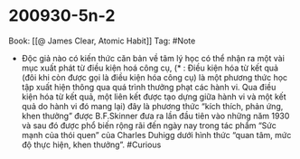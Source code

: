 # 200930-5n-2

Book: [[@ James Clear, Atomic Habit]]
Tag: #Note

- Độc giả nào có kiến thức căn bản về tâm lý học có thể nhận ra một vài mục xuất phát từ điều kiện hoá công cụ, (* : Điều kiện hóa từ kết quả (đôi khi còn được gọi là điều kiện hóa công cụ) là một phương thức học tập xuất hiện thông qua quá trình thưởng phạt các hành vi. Qua điều kiện hóa từ kết quả, một liên kết được tạo dựng giữa hành vi và một kết quả do hành vi đó mang lại) đây là phương thức “kích thích, phản ứng, khen thưởng” được B.F.Skinner đưa ra lần đầu tiên vào những năm 1930 và sau đó được phổ biến rộng rãi đến ngày nay trong tác phẩm “Sức mạnh của thói quen” của Charles Duhigg dưới hình thức “quan tâm, mức độ thực hiện, khen thưởng”. #Curious